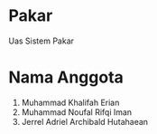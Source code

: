 # Pakar

Uas Sistem Pakar

# Nama Anggota

1. Muhammad Khalifah Erian
2. Muhammad Noufal Rifqi Iman
3. Jerrel Adriel Archibald Hutahaean
